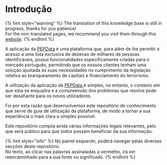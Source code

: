 # Introdução

{% hint style="warning" %}
The translation of this knowledge base is still in progress, thanks for you patience!   
For the non-translated pages, we recommend you visit them through this [website](https://translate.google.com/translate?hl=&sl=pt&tl=es&u=https%3A%2F%2Fdocs.pepdata.com%2Fv%2Fespanol%2F).
{% endhint %}

A aplicação da [PEPData](www.pepdata.pt) é uma plataforma que, para além de lhe permitir o acesso a uma lista exclusiva de dezenas de milhares de pessoas identificáveis, possui funcionalidades especificamente criadas para o mercado português, permitindo que os nossos clientes tenham uma solução ajustada às suas necessidades no cumprimento da legislação relativa ao branqueamento de capitais e financiamento do terrorismo.

A utilização da aplicação da [PEPData ](www.pepdata.pt)é simples, no entanto, o contexto em que esta se enquadra e a compreensão dos problemas que resolve pode ser desafiante para os novos utilizadores.

Foi por esta razão que desenvolvemos este repositório de conhecimento que serve de guia de utilização da plataforma, de modo a tornar a sua experiência o mais clara e simples possível.

Este repositório compila ainda várias informações legais relevantes, pelo que será público para que todos possam beneficiar da sua informação.

{% hint style="info" %}
No painel esquerdo, poderá navegar pelas diversas secções deste repositório.   
No texto, ao clicar nas palavras assinaladas a vermelho, irá ser reencaminhado para a sua fonte ou significado. 
{% endhint %}



